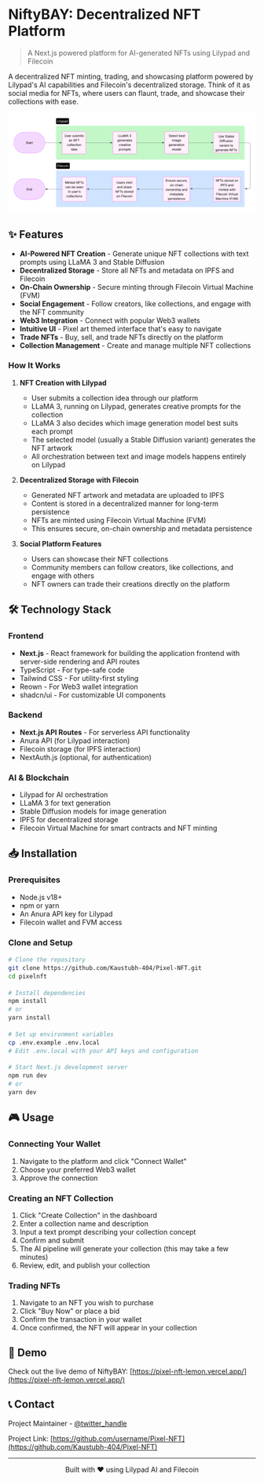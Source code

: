 # NiftyBAY: Decentralized NFT Platform

> A Next.js powered platform for AI-generated NFTs using Lilypad and Filecoin

A decentralized NFT minting, trading, and showcasing platform powered by Lilypad's AI capabilities and Filecoin's decentralized storage. Think of it as social media for NFTs, where users can flaunt, trade, and showcase their collections with ease.

![NiftyBAY Architecture Flowchart](./flowchart.png)


## ✨ Features

- **AI-Powered NFT Creation** - Generate unique NFT collections with text prompts using LLaMA 3 and Stable Diffusion
- **Decentralized Storage** - Store all NFTs and metadata on IPFS and Filecoin
- **On-Chain Ownership** - Secure minting through Filecoin Virtual Machine (FVM)
- **Social Engagement** - Follow creators, like collections, and engage with the NFT community
- **Web3 Integration** - Connect with popular Web3 wallets
- **Intuitive UI** - Pixel art themed interface that's easy to navigate
- **Trade NFTs** - Buy, sell, and trade NFTs directly on the platform
- **Collection Management** - Create and manage multiple NFT collections


### How It Works

1. **NFT Creation with Lilypad**
   - User submits a collection idea through our platform
   - LLaMA 3, running on Lilypad, generates creative prompts for the collection
   - LLaMA 3 also decides which image generation model best suits each prompt
   - The selected model (usually a Stable Diffusion variant) generates the NFT artwork
   - All orchestration between text and image models happens entirely on Lilypad

2. **Decentralized Storage with Filecoin**
   - Generated NFT artwork and metadata are uploaded to IPFS
   - Content is stored in a decentralized manner for long-term persistence
   - NFTs are minted using Filecoin Virtual Machine (FVM)
   - This ensures secure, on-chain ownership and metadata persistence

3. **Social Platform Features**
   - Users can showcase their NFT collections
   - Community members can follow creators, like collections, and engage with others
   - NFT owners can trade their creations directly on the platform

## 🛠 Technology Stack

### Frontend
- **Next.js** - React framework for building the application frontend with server-side rendering and API routes
- TypeScript - For type-safe code
- Tailwind CSS - For utility-first styling
- Reown - For Web3 wallet integration
- shadcn/ui - For customizable UI components

### Backend
- **Next.js API Routes** - For serverless API functionality
- Anura API (for Lilypad interaction)
- Filecoin storage (for IPFS interaction)
- NextAuth.js (optional, for authentication)

### AI & Blockchain
- Lilypad for AI orchestration
- LLaMA 3 for text generation
- Stable Diffusion models for image generation
- IPFS for decentralized storage
- Filecoin Virtual Machine for smart contracts and NFT minting

## 📥 Installation

### Prerequisites
- Node.js v18+
- npm or yarn
- An Anura API key for Lilypad
- Filecoin wallet and FVM access

### Clone and Setup

```bash
# Clone the repository
git clone https://github.com/Kaustubh-404/Pixel-NFT.git
cd pixelnft

# Install dependencies
npm install
# or
yarn install

# Set up environment variables
cp .env.example .env.local
# Edit .env.local with your API keys and configuration

# Start Next.js development server
npm run dev
# or
yarn dev
```

## 🎮 Usage

### Connecting Your Wallet
1. Navigate to the platform and click "Connect Wallet"
2. Choose your preferred Web3 wallet
3. Approve the connection

### Creating an NFT Collection
1. Click "Create Collection" in the dashboard
2. Enter a collection name and description
3. Input a text prompt describing your collection concept
4. Confirm and submit
5. The AI pipeline will generate your collection (this may take a few minutes)
6. Review, edit, and publish your collection

### Trading NFTs
1. Navigate to an NFT you wish to purchase
2. Click "Buy Now" or place a bid
3. Confirm the transaction in your wallet
4. Once confirmed, the NFT will appear in your collection

## 🔗 Demo

Check out the live demo of NiftyBAY: [https://pixel-nft-lemon.vercel.app/](https://pixel-nft-lemon.vercel.app/)

## 📞 Contact

Project Maintainer - [@twitter_handle](https://twitter.com/FLACKK_)

Project Link: [https://github.com/username/Pixel-NFT](https://github.com/Kaustubh-404/Pixel-NFT)

---

<p align="center">Built with ❤️ using Lilypad AI and Filecoin</p>
